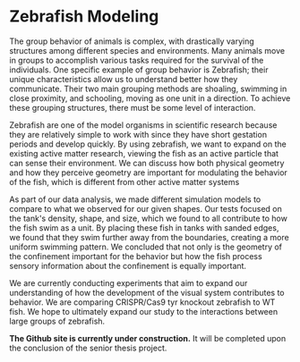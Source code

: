# Zebrafish Modeling
The group behavior of animals is complex, with drastically varying structures among different species and environments. Many animals move in groups to accomplish various tasks required for the survival of the individuals. One specific example of group behavior is Zebrafish; their unique characteristics allow us to understand better how they communicate. Their two main grouping methods are shoaling, swimming in close proximity, and schooling, moving as one unit in a direction. To achieve these grouping structures, there must be some level of interaction. 

Zebrafish are one of the model organisms in scientific research because they are relatively simple to work with since they have short gestation periods and develop quickly. By using zebrafish, we want to expand on the existing active matter research, viewing the fish as an active particle that can sense their environment. We can discuss how both physical geometry and how they perceive geometry are important for modulating the behavior of the fish, which is different from other active matter systems

As part of our data analysis, we made different simulation models to compare to what we observed for our given shapes. Our tests focused on the tank's density, shape, and size, which we found to all contribute to how the fish swim as a unit. By placing these fish in tanks with sanded edges, we found that they swim further away from the boundaries, creating a more uniform swimming pattern. We concluded that not only is the geometry of the confinement important for the behavior but how the fish process sensory information about the confinement is equally important. 

We are currently conducting experiments that aim to expand our understanding of how the development of the visual system contributes to behavior. We are comparing CRISPR/Cas9 tyr knockout zebrafish to WT fish. We hope to ultimately expand our study to the interactions between large groups of zebrafish.

**The Github site is currently under construction.** It will be completed upon the conclusion of the senior thesis project.
